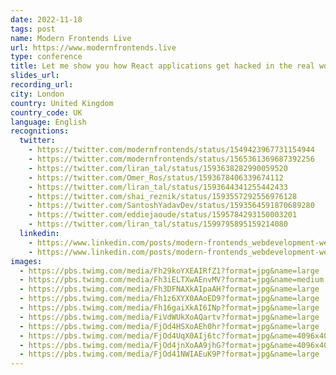```yaml
---
date: 2022-11-18
tags: post
name: Modern Frontends Live
url: https://www.modernfrontends.live
type: conference
title: Let me show you how React applications get hacked in the real world
slides_url:
recording_url: 
city: London
country: United Kingdom
country_code: UK
language: English
recognitions:
  twitter:
    - https://twitter.com/modernfrontends/status/1549423967731154944
    - https://twitter.com/modernfrontends/status/1565361369687392256
    - https://twitter.com/liran_tal/status/1593638282990059520
    - https://twitter.com/Omer_Ros/status/1593678406339674112
    - https://twitter.com/liran_tal/status/1593644341255442433
    - https://twitter.com/shai_reznik/status/1593557292556976128
    - https://twitter.com/SantoshYadavDev/status/1593564591870689280
    - https://twitter.com/eddiejaoude/status/1595784293150003201
    - https://twitter.com/liran_tal/status/1599795895159214080
  linkedin:
    - https://www.linkedin.com/posts/modern-frontends_webdevelopment-webapps-apps-activity-6971127036241141760-EfS7
    - https://www.linkedin.com/posts/modern-frontends_webdevelopment-webapps-apps-activity-6971119827851583488-_EP7
images:
  - https://pbs.twimg.com/media/Fh29koYXEAIRfZ1?format=jpg&name=large
  - https://pbs.twimg.com/media/Fh3iELTXwAEnvMV?format=jpg&name=medium
  - https://pbs.twimg.com/media/Fh3DFNAXkAIpaAH?format=jpg&name=large
  - https://pbs.twimg.com/media/Fh1z6XYX0AAoED9?format=jpg&name=large
  - https://pbs.twimg.com/media/Fh16gaiXkAI6INp?format=jpg&name=large
  - https://pbs.twimg.com/media/FiVdWUkXoAQartv?format=jpg&name=large
  - https://pbs.twimg.com/media/FjOd4HSXoAEh0hr?format=jpg&name=large
  - https://pbs.twimg.com/media/FjOd4UqX0AIj6tc?format=jpg&name=4096x4096
  - https://pbs.twimg.com/media/FjOd4jnXoAA9jhG?format=jpg&name=4096x4096
  - https://pbs.twimg.com/media/FjOd41NWIAEuK9P?format=jpg&name=large
---
```

